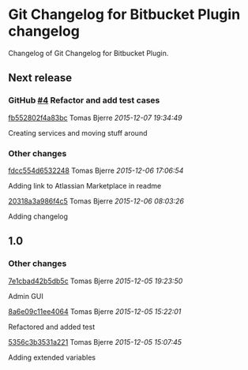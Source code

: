 # Git Changelog for Bitbucket Plugin changelog

Changelog of Git Changelog for Bitbucket Plugin.

## Next release
### GitHub [#4](https://github.com/tomasbjerre/git-changelog-bitbucket-plugin/issues/4) Refactor and add test cases

[fb552802f4a83bc](https://github.com/tomasbjerre/git-changelog-bitbucket-plugin/commit/fb552802f4a83bc) Tomas Bjerre *2015-12-07 19:34:49*

Creating services and moving stuff around


### Other changes

[fdcc554d6532248](https://github.com/tomasbjerre/git-changelog-bitbucket-plugin/commit/fdcc554d6532248) Tomas Bjerre *2015-12-06 17:06:54*

Adding link to Atlassian Marketplace in readme

[20318a3a986f4c5](https://github.com/tomasbjerre/git-changelog-bitbucket-plugin/commit/20318a3a986f4c5) Tomas Bjerre *2015-12-06 08:03:26*

Adding changelog


## 1.0
### Other changes

[7e1cbad42b5db5c](https://github.com/tomasbjerre/git-changelog-bitbucket-plugin/commit/7e1cbad42b5db5c) Tomas Bjerre *2015-12-05 19:23:50*

Admin GUI

[8a6e09c11ee4064](https://github.com/tomasbjerre/git-changelog-bitbucket-plugin/commit/8a6e09c11ee4064) Tomas Bjerre *2015-12-05 15:22:01*

Refactored and added test

[5356c3b3531a221](https://github.com/tomasbjerre/git-changelog-bitbucket-plugin/commit/5356c3b3531a221) Tomas Bjerre *2015-12-05 15:07:45*

Adding extended variables


